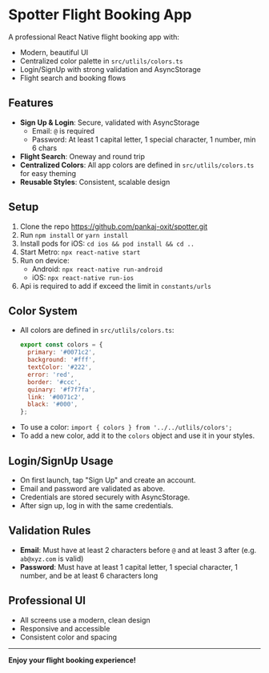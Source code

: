 # Spotter Flight Booking App

A professional React Native flight booking app with:
- Modern, beautiful UI
- Centralized color palette in `src/utlils/colors.ts`
- Login/SignUp with strong validation and AsyncStorage
- Flight search and booking flows

## Features
- **Sign Up & Login**: Secure, validated with AsyncStorage
  - Email:  `@` is required
  - Password: At least 1 capital letter, 1 special character, 1 number, min 6 chars
- **Flight Search**: Oneway and round trip
- **Centralized Colors**: All app colors are defined in `src/utlils/colors.ts` for easy theming
- **Reusable Styles**: Consistent, scalable design

## Setup
1. Clone the repo https://github.com/pankaj-oxit/spotter.git
2. Run `npm install` or `yarn install`
3. Install pods for iOS: `cd ios && pod install && cd ..`
4. Start Metro: `npx react-native start`
5. Run on device:
   - Android: `npx react-native run-android`
   - iOS: `npx react-native run-ios`
6. Api is required to add if exceed the limit in `constants/urls`
  
## Color System
- All colors are defined in `src/utlils/colors.ts`:
  ```js
  export const colors = {
    primary: '#0071c2',
    background: '#fff',
    textColor: '#222',
    error: 'red',
    border: '#ccc',
    quinary: '#f7f7fa',
    link: '#0071c2',
    black: '#000',
  };
  ```
- To use a color: `import { colors } from '../../utlils/colors';`
- To add a new color, add it to the `colors` object and use it in your styles.

## Login/SignUp Usage
- On first launch, tap "Sign Up" and create an account.
- Email and password are validated as above.
- Credentials are stored securely with AsyncStorage.
- After sign up, log in with the same credentials.

## Validation Rules
- **Email**: Must have at least 2 characters before `@` and at least 3 after (e.g. `ab@xyz.com` is valid)
- **Password**: Must have at least 1 capital letter, 1 special character, 1 number, and be at least 6 characters long

## Professional UI
- All screens use a modern, clean design
- Responsive and accessible
- Consistent color and spacing

---

**Enjoy your flight booking experience!**
